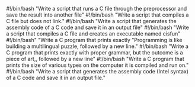 #!/bin/bash
"Write a script that runs a C file through the preprocessor and save the result into another file"
#!/bin/bash
"Write a script that compiles a C file but does not link."
#!/bin/bash
"Write a script that generates the assembly code of a C code and save it in an output file"
#!/bin/bash
"Write a script that compiles a C file and creates an executable named cisfun"
#!/bin/bash"
"Write a C program that prints exactly "Programming is like building a multilingual puzzle, followed by a new line."
#!/bin/bash
"Write a C program that prints exactly with proper grammar, but the outcome is a piece of art,, followed by a new line"
#!/bin/bash
"Write a C program that prints the size of various types on the computer it is compiled and run on."
#!/bin/bash
"Write a script that generates the assembly code (Intel syntax) of a C code and save it in an output file."
